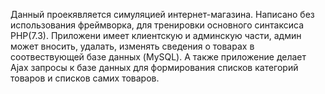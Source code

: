 Данный проекявляется симуляцией интернет-магазина. Написано без использования фреймворка, для тренировки основного синтаксиса PHP(7.3). Приложени имеет клиентскую и админскую части, админ может вносить, удалать, изменять сведения о товарах в соотвествующей базе данных (MySQL). А также приложение делает Ajax запросы к базе данных для формирования списков категорий товаров и списков самих товаров. 
